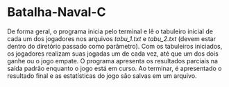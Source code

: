 # Batalha-Naval-C
De forma geral, o programa inicia pelo terminal e lê o tabuleiro inicial de cada um dos jogadores nos arquivos *tabu_1.txt* e *tabu_2.txt* (devem estar dentro do diretório passado como parâmetro). Com os tabuleiros iniciados, os jogadores realizam suas jogadas um de cada vez, até que um dos dois ganhe ou o jogo empate. O programa apresenta os resultados parciais na saída padrão enquanto o jogo está em curso. Ao terminar, é apresentado o resultado final e as estatísticas do jogo são salvas em um arquivo.
